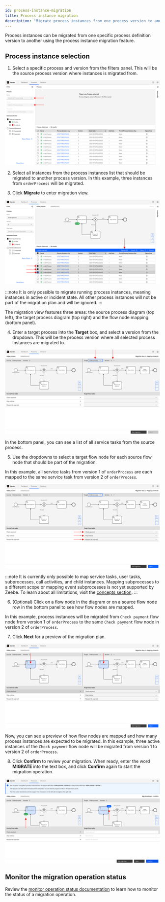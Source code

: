 ```yaml
---
id: process-instance-migration
title: Process instance migration
description: "Migrate process instances from one process version to another using the process instance migration feature."
---
```


Process instances can be migrated from one specific process definition version to another using the process instance migration feature.

## Process instance selection

1. Select a specific process and version from the filters panel. This will be the source process version where instances is migrated from.

![operate-view-process-filters](./img/process-instance-migration/process-filters.png)

2. Select all instances from the process instances list that should be migrated to another process version. In this example, three instances from `orderProcess` will be migrated.

3. Click **Migrate** to enter migration view.

![operate-migrate-button](./img/process-instance-migration/migrate-button.png)

:::note
It is only possible to migrate running process instances, meaning instances in active or incident state. All other process instances will not be part of the migration plan and will be ignored.
:::

The migration view features three areas: the source process diagram (top left), the target process diagram (top right) and the flow node mapping (bottom panel).

4. Enter a target process into the **Target** box, and select a version from the dropdown. This will be the process version where all selected process instances are migrated to.

![operate-select-target-process](./img/process-instance-migration/select-target-process.png)

In the bottom panel, you can see a list of all service tasks from the source process.

5. Use the dropdowns to select a target flow node for each source flow node that should be part of the migration.

In this example, all service tasks from version 1 of `orderProcess` are each mapped to the same service task from version 2 of `orderProcess`.

![operate-view-process-filters](./img/process-instance-migration/map-elements.png)

:::note
It is currently only possible to map service tasks, user tasks, subprocesses, call activities, and child instances. Mapping subprocesses to a different scope or mapping event subprocesses is not yet supported by Zeebe. To learn about all limitations, visit the [concepts section](/components/concepts/process-instance-migration.md#limitations).
:::

6. (Optional) Click on a flow node in the diagram or on a source flow node row in the bottom panel to see how flow nodes are mapped.

In this example, process instances will be migrated from `Check payment` flow node from version 1 of `orderProcess` to the same `Check payment` flow node in version 2 of `orderProcess`.

7. Click **Next** for a preview of the migration plan.

![operate-view-process-filters](./img/process-instance-migration/highlight-mapping.png)

Now, you can see a preview of how flow nodes are mapped and how many process instances are expected to be migrated. In this example, three active instances of the `Check payment` flow node will be migrated from version 1 to version 2 of `orderProcess`.

8. Click **Confirm** to review your migration. When ready, enter the word **MIGRATE** into the text box, and click **Confirm** again to start the migration operation.

![operate-view-process-filters](./img/process-instance-migration/summary.png)

## Monitor the migration operation status

Review the [monitor operation status documentation](../monitor-operation-status) to learn how to monitor the status of a migration operation.
